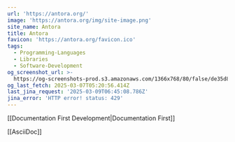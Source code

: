 ```yaml
---
url: 'https://antora.org/'
image: 'https://antora.org/img/site-image.png'
site_name: Antora
title: Antora
favicon: 'https://antora.org/favicon.ico'
tags:
  - Programming-Languages
  - Libraries
  - Software-Development
og_screenshot_url: >-
  https://og-screenshots-prod.s3.amazonaws.com/1366x768/80/false/de35d8d32628c5725b1ffe407b7e2248d13ee31bc6f83cff8c70fa823ad3c742.jpeg
og_last_fetch: 2025-03-07T05:20:56.414Z
last_jina_request: '2025-03-09T06:45:08.786Z'
jina_error: 'HTTP error! status: 429'
---
```


[[Documentation First Development|Documentation First]]

[[AsciiDoc]]

